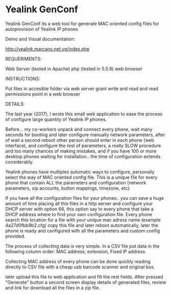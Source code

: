 # Yealink GenConf

Yealink GenConf its a web tool for generate MAC oriented config files for autoprovision of Yealink IP phones

Demo and Visual documentation:

http://yealink.marcano.net.ve/index.php

REQUERIMENTS:

Web Server (tested in Apache)
php (tested in 5.5.9)
web browser

INSTRUCTIONS:

Put files in accesible folder via web server
grant write and read and read permissions
point in a web browser

DETAILS:

The last year (2017), I wrote this small web application to ease the process of configure large quantity of Yealink IP phones.

Before... my co-workers unpack and connect every phone, wait many seconds for booting and later configure manually network parameters, after of wait a second reboot other person should enter in each phone (web interface), and configure the rest of parameters, a really SLOW procedure and too many chances of making mistakes, and if you have 100 or more desktop phones waiting for installation.. the time of configuration extends considerably.

Yealink phones have multiples automatic ways to configure, personally select the way of MAC oriented config file. This is a unique file for every phone that contain ALL the parameters and configuration (network parameters, sip accounts, button mappings, timezone, etc).

If you have all the configuration files for your phones.. you can save a huge amount of time placing all this files in a http server and configure your DHCP server with option 66, this option say to every phone that take a DHCP address where to find your own configuration file. Every phone search this location for a file with your unique mac adress name (example 4a27d0fbb9b2.cfg) copy this file and later reboot automatically, later the phone is ready and configured with all the parameters and custom config provided.

The process of collecting data is very simple. In a CSV file put data in the following column order: MAC address, extension, Fixed IP address

Collecting MAC address of every phone can be done quickly reading directly to CSV file with a cheap usb barcode scanner and original box.

later upload this file to web application and fill the rest fields. After pressed "Generate" button a second screen display details of generated files, review and link for download all the files in a zip file.



 
